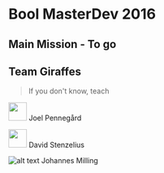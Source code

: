 # Bool MasterDev 2016

## Main Mission - To go

## Team Giraffes
>If you don't know, teach

<img src="https://media.licdn.com/mpr/mpr/shrinknp_200_200/AAEAAQAAAAAAAAHLAAAAJDFjOGMxNzk5LTdjOWItNDRjZC04MjEyLTA3ODM1N2Q2YWQ3MA.jpg" width="36"> Joel Pennegård

<img src="https://media.licdn.com/mpr/mpr/shrinknp_200_200/p/5/005/04d/3b5/35b79d1.jpg" width="36"> David Stenzelius

![alt text](https://avatars1.githubusercontent.com/u/6949480?v=3&s=36 "Johannes Milling") Johannes Milling
